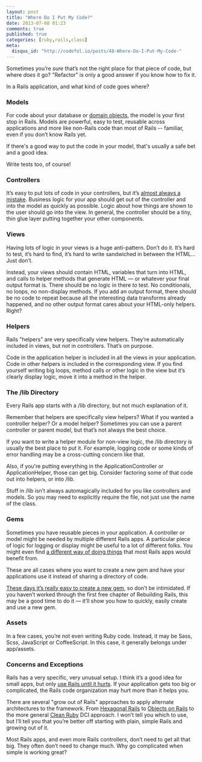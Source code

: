```yaml
---
layout: post
title: "Where Do I Put My Code?"
date: 2013-07-08 01:23
comments: true
published: true
categories: [ruby,rails,class]
meta:
  disqus_id: "http://codefol.io/posts/48-Where-Do-I-Put-My-Code-"
---
```

Sometimes you’re <i>sure</i> that’s not the right place for that piece of code, but where <i>does</i> it go?  "Refactor" is only a good answer if you know how to fix it.

In a Rails application, and what kind of code goes where?

### Models

For code about your database or <a href="http://c2.com/cgi/wiki?DomainObject">domain objects</a>, the model is your first stop in Rails.  Models are powerful, easy to test, reusable across applications and more like non-Rails code than most of Rails -- familiar, even if you don’t know Rails yet.

If there's a good way to put the code in your model, that's usually a safe bet and a good idea.

Write tests too, of course!

### Controllers

It’s easy to put lots of code in your controllers, but it’s <a href="http://weblog.jamisbuck.org/2006/10/18/skinny-controller-fat-model">almost always a mistake</a>.  Business logic for your app should get out of the controller and into the model as quickly as possible.  Logic about how things are shown to the user should go into the view.  In general, the controller should be a tiny, thin glue layer putting together your other components.

### Views

Having lots of logic in your views is a huge anti-pattern.  Don’t do it.  It’s hard to test, it’s hard to find, it’s hard to write sandwiched in between the HTML...  Just don’t.

Instead, your views should contain HTML, variables that turn into HTML, and calls to helper methods that generate HTML &mdash; or whatever your final output format is.  There should be no logic in there <i>to</i> test.  No conditionals, no loops, no non-display methods.  If you add an output format, there should be no code to repeat because all the interesting data transforms already happened, and no other output format cares about your HTML-only helpers.  Right?

### Helpers

Rails "helpers" are very specifically view helpers.  They’re automatically included in views, but <i>not</i> in controllers.  That’s on purpose.

Code in the application helper is included in all the views in your application.  Code in other helpers is included in the corresponding view.  If you find yourself writing big loops, method calls or other logic in the view but it’s clearly display logic, move it into a method in the helper.

### The /lib Directory

Every Rails app starts with a /lib directory, but not much explanation of it.

Remember that helpers are specifically view helpers?  What if you wanted a controller helper?  Or a model helper?  Sometimes you can use a parent controller or parent model, but that’s not always the best choice.

If you want to write a helper module for non-view logic, the /lib directory is usually the best place to put it.  For example, logging code or some kinds of error handling may be a cross-cutting concern like that.

Also, if you're putting everything in the ApplicationController or ApplicationHelper, those can get big.  Consider factoring some of that code out into helpers, or into /lib.

Stuff in /lib isn’t always automagically included for you like controllers and models.  So you may need to explicitly require the file, not just use the name of the class.

### Gems

Sometimes you have reusable pieces in your application.  A controller or model might be needed by multiple different Rails apps.  A particular piece of logic for logging or display might be useful to a lot of different folks.  You might even find <a href="https://github.com/voxdolo/decent_exposure">a different way of doing things</a> that most Rails apps would benefit from.

These are all cases where you want to create a new gem and have your applications use it instead of sharing a directory of code.

<a href="http://railscasts.com/episodes/245-new-gem-with-bundler">These days it’s really easy to create a new gem</a>, so don’t be intimidated.  If you haven’t worked through the first free chapter of Rebuilding Rails, this may be a good time to do it &mdash; it’ll show you how to quickly, easily create and use a new gem.

### Assets

In a few cases, you’re not even writing Ruby code.  Instead, it may be Sass, Scss, JavaScript or CoffeeScript.  In this case, it generally belongs under app/assets.

### Concerns and Exceptions

Rails has a very specific, very unusual setup.  I think it’s a good idea for small apps, but only <a href="http://evan.tiggerpalace.com/articles/2012/11/21/use-rails-until-it-hurts">use Rails until it hurts</a>.  If your application gets too big or complicated, the Rails code organization may hurt more than it helps you.

There are several "grow out of Rails" approaches to apply alternate architectures to the framework.  From <a href="https://www.agileplannerapp.com/blog/building-agile-planner/refactoring-with-hexagonal-rails">Hexagonal Rails</a> to <a href="http://objectsonrails.com/">Objects on Rails</a> to the more general <a href="http://www.clean-ruby.com/">Clean Ruby</a> DCI approach.  I won’t tell you which to use, but I’ll tell you that you’re better off starting with plain, simple Rails and growing out of it.

Most Rails apps, and even more Rails controllers, don’t need to get all that big.  They often don’t need to change much.  Why go complicated when simple is working great?

